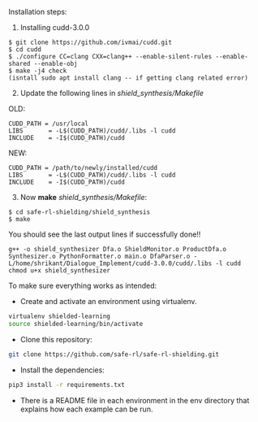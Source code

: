 Installation steps:
1. Installing cudd-3.0.0
```
$ git clone https://github.com/ivmai/cudd.git
$ cd cudd
$ ./configure CC=clang CXX=clang++ --enable-silent-rules --enable-shared --enable-obj
$ make -j4 check
(isntall sudo apt install clang -- if getting clang related error)
```

2. Update the following lines in _shield_synthesis/Makefile_

OLD:
```
CUDD_PATH = /usr/local
LIBS       = -L$(CUDD_PATH)/cudd/.libs -l cudd
INCLUDE    = -I$(CUDD_PATH)/cudd
```
NEW:
```
CUDD_PATH = /path/to/newly/installed/cudd
LIBS       = -L$(CUDD_PATH)/cudd/.libs -l cudd
INCLUDE    = -I$(CUDD_PATH)/cudd
```
3. Now **make** _shield_synthesis/Makefile_:
```
$ cd safe-rl-shielding/shield_synthesis
$ make
```
You should see the last output lines if successfully done!!
```
g++ -o shield_synthesizer Dfa.o ShieldMonitor.o ProductDfa.o Synthesizer.o PythonFormatter.o main.o DfaParser.o -L/home/shrikant/Dialogue_Implement/cudd-3.0.0/cudd/.libs -l cudd
chmod u+x shield_synthesizer
```

To make sure everything works as intended:

* Create and activate an environment using virtualenv.

```bash
virtualenv shielded-learning
source shielded-learning/bin/activate
```

* Clone this repository:
```bash
git clone https://github.com/safe-rl/safe-rl-shielding.git
```
* Install the dependencies:
```bash
pip3 install -r requirements.txt
```

* There is a README file in each environment in the env directory that explains how each example can be run.
